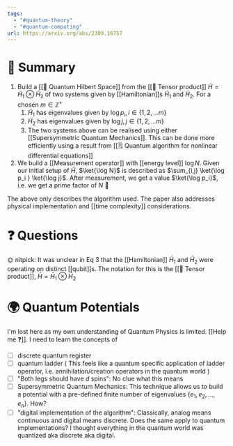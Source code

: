 ```yaml
---
tags:
  - "#quantum-theory"
  - "#quantum-computing"
url: https://arxiv.org/abs/2309.10757
---
```

# 🧮 Summary

1. Build a [[📘 Quantum Hilbert Space]] from the [[📘 Tensor product]] $\tilde H = \tilde H_1 \otimes \tilde H_2$ of two systems given by [[Hamiltonian]]s $\tilde H_1$ and $\tilde H_2$. For a chosen $m \in \mathbb{Z}^+$ 
	1. $\tilde H_1$ has eigenvalues given by $\log p_i, i \in \{1, 2 ,... m \}$
	2. $\tilde H_2$ has eigenvalues given by $\log j, j \in \{1, 2 ,... m \}$
	3. The two systems above can be realised using either [[Supersymmetric Quantum Mechanics]]. This can be done more efficiently using a result from [[🗒️ Quantum algorithm for nonlinear differential equations]]
2. We build a [[Measurement operator]] with [[energy level]] $\log N$. Given our initial setup of $\tilde H$, $\ket{\log N}$ is described as $\sum_{i,j} \ket{\log p_i } \ket{\log j}$. After measurement, we get a value $\ket{\log p_i}$, i.e. we get a prime factor of $N$ 🎉

The above only describes the algorithm used. The paper also addresses physical implementation and [[time complexity]] considerations.

# ❓ Questions

🌞 nitpick: It was unclear in Eq 3 that the [[Hamiltonian]] $\bar H_1$ and $\bar H_2$ were operating on distinct [[qubit]]s. The notation for this is the [[📘 Tensor product]], $\bar H = \bar H_1 \otimes \bar H_2$

# 🌍 Quantum Potentials

I'm lost here as my own understanding of Quantum Physics is limited. [[Help me ❓]]. I need to learn the concepts of
- [ ] discrete quantum register
- [ ] quantum ladder ( This feels like a quantum specific application of ladder operator, i.e. annihilation/creation operators in the quantum world )
- [ ] "Both legs should have $d$ spins": No clue what this means
- [ ] Supersymmetric Quantum Mechanics: This technique allows us to build a potential with a pre-defined finite number of eigenvalues $\{ e_1, e_2, \dots , e_n \}$. How?
- [ ] "digital implementation of the algorithm": Classically, analog means continuous and digital means discrete. Does the same apply to quantum implementations? I thought everything in the quantum world was quantized aka discrete aka digital.